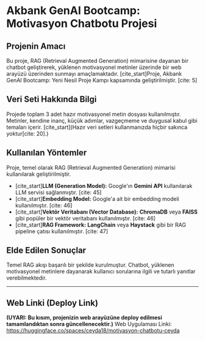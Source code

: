 # Akbank GenAI Bootcamp: Motivasyon Chatbotu Projesi

## Projenin Amacı
Bu proje, RAG (Retrieval Augmented Generation) mimarisine dayanan bir chatbot geliştirerek, yüklenen motivasyonel metinler üzerinde bir web arayüzü üzerinden sunmayı amaçlamaktadır. [cite_start]Proje, Akbank GenAI Bootcamp: Yeni Nesil Proje Kampı kapsamında geliştirilmiştir. [cite: 5]

## Veri Seti Hakkında Bilgi
Projede toplam 3 adet hazır motivasyonel metin dosyası kullanılmıştır. Metinler, kendine inanç, küçük adımlar, vazgeçmeme ve duygusal kabul gibi temaları içerir. [cite_start](Hazır veri setleri kullanmanızda hiçbir sakınca yoktur[cite: 20].)

## Kullanılan Yöntemler
Proje, temel olarak RAG (Retrieval Augmented Generation) mimarisi kullanılarak geliştirilmiştir. 
* [cite_start]**LLM (Generation Model):** Google'ın **Gemini API** kullanılarak LLM servisi sağlanmıştır. [cite: 45]
* [cite_start]**Embedding Model:** Google'a ait bir embedding modeli kullanılmıştır. [cite: 46]
* [cite_start]**Vektör Veritabanı (Vector Database):** **ChromaDB** veya **FAISS** gibi popüler bir vektör veritabanı kullanılmıştır. [cite: 46]
* [cite_start]**RAG Framework:** **LangChain** veya **Haystack** gibi bir RAG pipeline çatısı kullanılmıştır. [cite: 47]

## Elde Edilen Sonuçlar
Temel RAG akışı başarılı bir şekilde kurulmuştur. Chatbot, yüklenen motivasyonel metinlere dayanarak kullanıcı sorularına ilgili ve tutarlı yanıtlar verebilmektedir.

---

## Web Linki (Deploy Link)
**(UYARI: Bu kısım, projenizin web arayüzüne deploy edilmesi tamamlandıktan sonra güncellenecektir.)**
Web Uygulaması Linki: https://huggingface.co/spaces/ceyda18/motivasyon-chatbotu-ceyda
